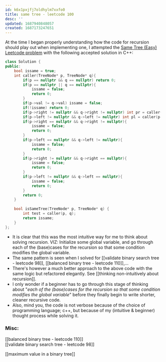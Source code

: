 ```yaml
---
id: k6x1pxjfj7oldhylm7xxfo0
title: same tree - leetcode 100
desc: ''
updated: 1687940848057
created: 1687173247651
---
```


At the time I began properly understanding how the code for recursion should play out when implementing one, I attempted the [Same Tree (Easy) Leetcode problem](https://leetcode.com/problems/same-tree/) with the following accepted solution in C++:

```cpp
class Solution {
public:
    bool issame = true;
    int caller(TreeNode* p, TreeNode* q){
        if(p == nullptr && q == nullptr) return 0;
        if(p == nullptr || q == nullptr){
            issame = false;
            return 0;
        }
        if(p->val != q->val) issame = false;
        if(!issame) return 0;
        if(p->right != nullptr && q->right != nullptr) int pr = caller(p->right, q->right);
        if(p->left != nullptr && q->left != nullptr) int pl = caller(p->left, q->left);
        if(p->right == nullptr && q->right != nullptr){
            issame = false;
            return 0;
        }
        if(p->left == nullptr && q->left != nullptr){
            issame = false;
            return 0;
        }
        if(p->right != nullptr && q->right == nullptr){
            issame = false;
            return 0;
        }
        if(p->left != nullptr && q->left == nullptr){
            issame = false;
            return 0;
        }
        return 0;
    }
    
    bool isSameTree(TreeNode* p, TreeNode* q) {
        int test = caller(p, q);
        return issame;
    }
};
```

- It is clear that this was the most intuitive way for me to think about solving recursion. VIZ: Initialize some global variable, and go through each of the (base)cases for the recursion so that some condition modifies the global variable.
- The same pattern is seen when I solved for [[validate binary search tree - leetcode 98]], [[balanced binary tree - leetcode 110]],...
- There's however a much better approach to the above code with the same logic but refactored elegantly. See [[thinking non-intuitively about recursion]].
- I only wonder if a beginner has to go through this stage of thinking about "_each of the (base)cases for the recursion so that some condition modifies the global variable_" before they finally begin to write shorter, cleaner recursive code.
- Also, mind you, the code is not verbose because of the choice of programming language; c++, but because of my (intuitive & beginner) thought process while solving it.

### Misc:
[[balanced binary tree - leetcode 110]]  
[[validate binary search tree - leetcode 98]]  

[[maximum value in a binary tree]]
